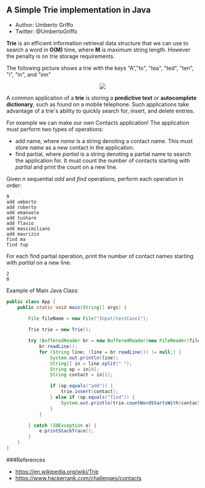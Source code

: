 ## A Simple Trie implementation in Java
* Author: Umberto Griffo
* Twitter: @UmbertoGriffo

**Trie** is an efficient information retrieval data structure that we can use to search a word in **O(M)** time, where **M** is maximum string length. However the penalty is on trie storage requirements.

The following picture shows a trie with the keys "A","to", "tea", "ted", "ten", "i", "in", and "inn"
<p align="center">
  <img src="https://github.com/umbertogriffo/Trie/blob/master/250px-Trie_example.svg.png"/>
</p>

A common application of a **trie** is storing a **predictive text** or **autocomplete dictionary**, such as found on a mobile telephone. Such applications take advantage of a trie's ability to quickly search for, insert, and delete entries.

For example we can make our own Contacts application! The application must perform two types of operations:

- add name, where *name* is a string denoting a contact name. This must store *name* as a new contact in the application.
- find partial, where *partial* is a string denoting a partial name to search the application for. It must count the number of contacts starting with *partial* and print the count on a new line.

Given *n* sequential *add* and *find* operations, perform each operation in order:

``` 
9
add umberto
add roberto
add emanuele
add tushare
add flavio
add massimiliano
add maurizio
find ma
find tup
```

For each find partial operation, print the number of contact names starting with *partial* on a new line:
``` 
2
0
```

Example of Main Java Class:
``` java
public class App {
	public static void main(String[] args) {
		
		File fileName = new File("Input/testCase1");

		Trie trie = new Trie();

		try (BufferedReader br = new BufferedReader(new FileReader(fileName))) {
			br.readLine();
			for (String line; (line = br.readLine()) != null;) {
				System.out.println(line);
				String[] in = line.split(" ");
				String op = in[0];
				String contact = in[1];

				if (op.equals("add")) {
					trie.insert(contact);
				} else if (op.equals("find")) {
					System.out.println(trie.countWordStartsWith(contact));
				}
			}

		} catch (IOException e) {
			e.printStackTrace();
		}
	}
}
``` 
###References
- https://en.wikipedia.org/wiki/Trie
- https://www.hackerrank.com/challenges/contacts

